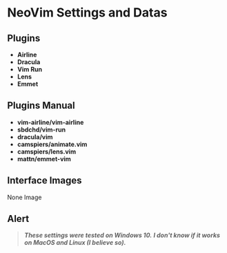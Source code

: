 # NeoVim Settings and Datas

## Plugins
* **Airline** 
* **Dracula**
* **Vim Run**
* **Lens**
* **Emmet**

## Plugins Manual
* **vim-airline/vim-airline**
* **sbdchd/vim-run**
* **dracula/vim**
* **camspiers/animate.vim**
* **camspiers/lens.vim**
* **mattn/emmet-vim**

## Interface Images
None Image

## Alert

> ***These settings were tested on Windows 10.***
> ***I don't know if it works on MacOS and Linux (I believe so).***

